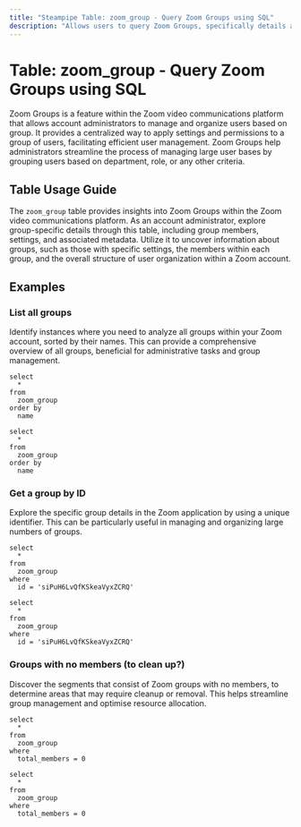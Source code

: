 ```yaml
---
title: "Steampipe Table: zoom_group - Query Zoom Groups using SQL"
description: "Allows users to query Zoom Groups, specifically details about each group in a Zoom account, providing insights into group management and structure."
---
```


# Table: zoom_group - Query Zoom Groups using SQL

Zoom Groups is a feature within the Zoom video communications platform that allows account administrators to manage and organize users based on group. It provides a centralized way to apply settings and permissions to a group of users, facilitating efficient user management. Zoom Groups help administrators streamline the process of managing large user bases by grouping users based on department, role, or any other criteria.

## Table Usage Guide

The `zoom_group` table provides insights into Zoom Groups within the Zoom video communications platform. As an account administrator, explore group-specific details through this table, including group members, settings, and associated metadata. Utilize it to uncover information about groups, such as those with specific settings, the members within each group, and the overall structure of user organization within a Zoom account.

## Examples

### List all groups
Identify instances where you need to analyze all groups within your Zoom account, sorted by their names. This can provide a comprehensive overview of all groups, beneficial for administrative tasks and group management.

```sql+postgres
select
  *
from
  zoom_group
order by
  name
```

```sql+sqlite
select
  *
from
  zoom_group
order by
  name
```

### Get a group by ID
Explore the specific group details in the Zoom application by using a unique identifier. This can be particularly useful in managing and organizing large numbers of groups.

```sql+postgres
select
  *
from
  zoom_group
where
  id = 'siPuH6LvQfKSkeaVyxZCRQ'
```

```sql+sqlite
select
  *
from
  zoom_group
where
  id = 'siPuH6LvQfKSkeaVyxZCRQ'
```

### Groups with no members (to clean up?)
Discover the segments that consist of Zoom groups with no members, to determine areas that may require cleanup or removal. This helps streamline group management and optimise resource allocation.

```sql+postgres
select
  *
from
  zoom_group
where
  total_members = 0
```

```sql+sqlite
select
  *
from
  zoom_group
where
  total_members = 0
```